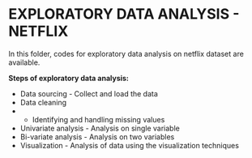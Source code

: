 # EXPLORATORY DATA ANALYSIS - NETFLIX
In this folder, codes for exploratory data analysis on netflix dataset are available.  

  
**Steps of exploratory data analysis:**
* Data sourcing
      - Collect and load the data
* Data cleaning
*   - Identifying and handling missing values
* Univariate analysis
      -  Analysis on single variable
* Bi-variate analysis
      -  Analysis on two variables
* Visualization
      -  Analysis of data using the visualization techniques
